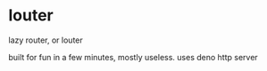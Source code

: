 # louter

lazy router, or louter

built for fun in a few minutes, mostly useless. uses deno http server
